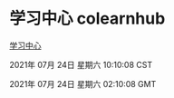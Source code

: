 # 学习中心 colearnhub
[学习中心](http://59.174.26.185:56308/colearnhub/)

2021年 07月 24日 星期六 10:10:08 CST

2021年 07月 24日 星期六 02:10:08 GMT
